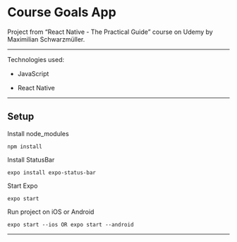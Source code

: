 # Course Goals App

Project from “React Native - The Practical Guide” course on Udemy by Maximilian Schwarzmüller.

---

Technologies used:

- JavaScript
  <img src="https://cdn.jsdelivr.net/gh/devicons/devicon/icons/javascript/javascript-original.svg" width="15" height="15" />

- React Native
  <img src="https://cdn.jsdelivr.net/gh/devicons/devicon/icons/react/react-original.svg" width="15" height="15" />

---

## Setup

Install node_modules

```
npm install
```

Install StatusBar

```
expo install expo-status-bar
```

Start Expo

```
expo start
```

Run project on iOS or Android

```
expo start --ios OR expo start --android
```

---
